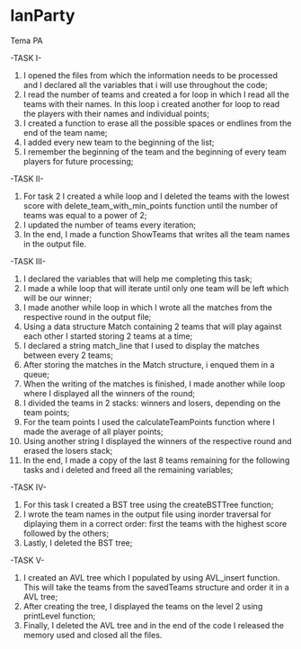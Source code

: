 # lanParty
Tema PA

-TASK I-
1. I opened the files from which the information needs to be processed and I declared all the variables that i will use throughout the code;
2. I read the number of teams and created a for loop in which I read all the teams with their names. In this loop i created another for loop to read the players with their names and individual points;
3. I created a function to erase all the possible spaces or endlines from the end of the team name;
4. I added every new team to the beginning of the list;
5. I remember the beginning of the team and the beginning of every team players for future processing;

-TASK II-
1. For task 2 I created a while loop and I deleted the teams with the lowest score with delete_team_with_min_points function until the number of teams was equal to a power of 2;
2. I updated the number of teams every iteration;
3. In the end, I made a function ShowTeams that writes all the team names in the output file.

-TASK III-
1. I declared the variables that will help me completing this task;
2. I made a while loop that will iterate until only one team will be left which will be our winner;
3. I made another while loop in which I wrote all the matches from the respective round in the output file;
4. Using a data structure Match containing 2 teams that will play against each other I started storing 2 teams at a time;
5. I declared a string match_line that I used to display the matches between every 2 teams;
6. After storing the matches in the Match structure, i enqued them in a queue;
7. When the writing of the matches is finished, I made another while loop where I displayed all the winners of the round;
8. I divided the teams in 2 stacks: winners and losers, depending on the team points;
9. For the team points I used the calculateTeamPoints function where I made the average of all player points;
10. Using another string I displayed the winners of the respective round and erased the losers stack;
11. In the end, I made a copy of the last 8 teams remaining for the following tasks and i deleted and freed all the remaining variables;

-TASK IV-
1. For this task I created a BST tree using the createBSTTree function;
2. I wrote the team names in the output file using inorder traversal for diplaying them in a correct order: first the teams with the highest score followed by the others;
3. Lastly, I deleted the BST tree;

-TASK V-
1. I created an AVL tree which I populated by using AVL_insert function. This will take the teams from the savedTeams structure and order it in a AVL tree;
2. After creating the tree, I displayed the teams on the level 2 using printLevel function;
3. Finally, I deleted the AVL tree and in the end of the code I released the memory used and closed all the files.
